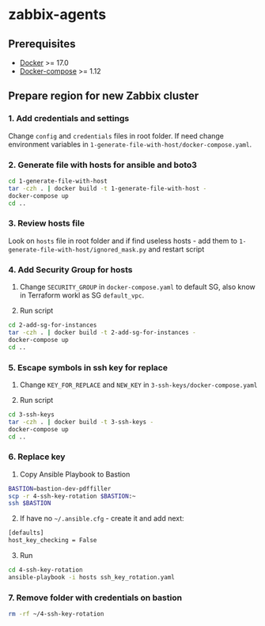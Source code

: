 # zabbix-agents

## Prerequisites

* [Docker](https://docs.docker.com/engine/installation/) >= 17.0
* [Docker-compose](https://docs.docker.com/compose/install/) >= 1.12

## Prepare region for new Zabbix cluster

### 1. Add credentials and settings

Change `config` and `credentials` files in root folder. If need change environment variables in `1-generate-file-with-host/docker-compose.yaml`.

### 2. Generate file with hosts for ansible and boto3

```bash
cd 1-generate-file-with-host
tar -czh . | docker build -t 1-generate-file-with-host -
docker-compose up
cd ..
```

### 3. Review hosts file

Look on `hosts` file in root folder and if find useless hosts - add them to `1-generate-file-with-host/ignored_mask.py` and restart script

### 4. Add Security Group for hosts

1. Change `SECURITY_GROUP` in `docker-compose.yaml` to default SG, also know in Terraform workl as SG `default_vpc`.

2. Run script

```bash
cd 2-add-sg-for-instances
tar -czh . | docker build -t 2-add-sg-for-instances -
docker-compose up
cd ..
```

### 5. Escape symbols in ssh key for replace

1. Change `KEY_FOR_REPLACE` and `NEW_KEY` in `3-ssh-keys/docker-compose.yaml`

2. Run script

```bash
cd 3-ssh-keys
tar -czh . | docker build -t 3-ssh-keys -
docker-compose up
cd ..
```

### 6. Replace key

1. Copy Ansible Playbook to Bastion

```bash
BASTION=bastion-dev-pdffiller
scp -r 4-ssh-key-rotation $BASTION:~
ssh $BASTION
```

2. If have no `~/.ansible.cfg` - create it and add next:

```bash
[defaults]
host_key_checking = False
```

3. Run

```bash
cd 4-ssh-key-rotation
ansible-playbook -i hosts ssh_key_rotation.yaml
```

### 7. Remove folder with credentials on bastion

```bash
rm -rf ~/4-ssh-key-rotation
```
